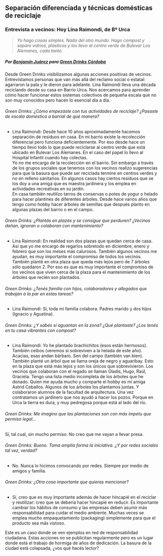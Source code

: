 ## Separación diferenciada y técnicas domésticas de reciclaje

### Entrevista a vecinos: Hoy Lina Raimondi, de Bº Urca

> _Yo hago cosas simples. Nada del otro mundo. Hago compost y separo vidrios, plásticos y los llevo al centro verde de Bulevar Los Alemanes, cada tanto._

##### Por [Benjamín Juárez](https://twitter.com/venhamon) para [Green Drinks Córdoba](http://www.greendrinkscba.org/)

Desde Green Drinks visibilizamos algunas acciones positivas de vecinos. Entrevistamos personas que van más allá del reclamo social o estatal: agarraron la pala y le dieron para adelante. Lina Raimondi lleva una década reciclando desde su casa en Barrio Urca. Nos acercamos para aprender cómo hacer funcionar estos sistemas colectivos de pequeña escala que no son muy conocidos pero hacen lo esencial día a día.

###### Green Drinks: ¿Cómo empezaste con tus actividades de reciclaje? ¿Pasaste de escala doméstica a barrial de qué manera?
+ Lina Raimondi: Desde hace 10 años aproximadamente hacemos separación de residuos en casa. En mi barrio existe la recolección diferencial pero funciona deficientemente. Por eso desde hace un tiempo llevo todo lo que puede reciclarse al centro verde que está ubicado en Bulevar Los Alemanes. En el caso del papel lo llevo al Hospital Infantil cuando hay colectas.\
Yo no me encargo de la recolección en el barrio. Sin embargo a través de los grupos sociales que tenemos con los vecinos realizo sugerencias para que la basura que puede ser reciclada termine en centros verdes y no en relleno sanitarios. En algunos casos hay ciertos residuos que se los doy a una amiga que es maestra jardinera y los emplea en actividades recreativas en su jardín.\
En casa también reutilizo tarros de conservas o potes de yogur o helado para hacer plantines de diferentes árboles. Desde hace varios años que tengo como hobby hacer árboles de semillas que después planto en algunas plazas del barrio o en el campo.

###### Green Drinks: ¿Plantás en plazas y se consigue que perduren? ¿Vecinos dañan, ignoran o colaboran con mantenimiento?

+ Lina Raimondi: En realidad son dos plazas que quedan cerca de casa. Así que yo me encargo de regarlos sobretodo en diciembre, enero y febrero que son los meses más calurosos. También algunos vecinos me ayudan, es muy importante el compromiso de todos los vecinos.\
También planté en otra plaza que queda más lejos pero de 7 árboles sólo quedaron 2. Por eso es que es muy importante el compromiso de los vecinos que viven cerca de la plaza para el mantenimiento de los árboles que recién son plantados.

###### Green Drinks: ¿Tenés familia con hijos, colaboradores y allegados que trabajan a la par en estas tareas?
* Lina Raimondi: Sí, toda mi familia colabora. Padres marido y dos hijos (Ignacio y Agustina).

###### Green Drinks: ¿Y sabés si aguantan en la zona? ¿Qué plantaste? ¿Los tenés en tu casa vibrantes con compost?
+ Lina Raimondi: Yo he plantado brachichitos (esos están hermosos). También ceibos (veremos si sobreviven a la helada de este año). Acacias, esas andan bárbaro. Sen del campo (también van bien). También planté un árbol que se llama oreja de negro y aguaribay. Esto en la plaza que está más lejos y son los únicos que sobrevivieron. Los vecinos que colaboran con el regado se llaman Gladis, Hugo, Raúl, Graciela. Tengo una lista medio incompleta de los árboles que he donado. Quien me ayuda mucho y comparte el hobby es mi amiga Astrid Ceballos. Algunos de los árboles los plantamos juntas. Y colaboraron alumnos de la facultad de arquitectura. Una vez contratamos un jardinero que nos ayudó a hacer los pozos. Porque en Urca la tierra es dura, y muy pedregosa porque está al lado del río.

###### Green Drinks: Me imagino que las plantaciones son con más ímpetu que permiso legal...
Sí, tal cual, sin mucho permiso. No creo que me vayan a llevar presa. 

###### Green Drinks: Bueno. Toma amplia forma la iniciativa. ¿Y por redes sociales tal vez, verdad?
+ No. Nunca lo hicimos convocando por redes. Siempre por medio de amigos y familia.

###### Green Drinks: ¿Otra cosa importante que quieras mencionar?
+ Sí, creo que es muy importante además de hacer hincapié en el reciclar y reutilizar: creo que se debería hacer hincapié en reducir. Es importante cambiar los hábitos de consumo y las empresas deben asumir más responsabilidad para cuidar el medio ambiente. Muchas veces se emplea mucho empaquetamiento (packaging) simplemente para que el producto sea más vistoso.

Este es un caso donde se ven ejemplos en red de responsabilidad ciudadana. Estas acciones no se publicitan regularmente pero es un lugar donde está el trabajo de hormiga de años de dedicación. La basura de la ciudad está colapsada, ¿vos qué hacés lector?
